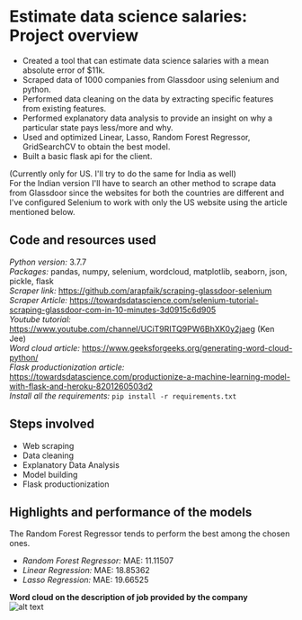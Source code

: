 # Estimate data science salaries: Project overview
* Created a tool that can estimate data science salaries with a mean absolute error of $11k.  
* Scraped data of 1000 companies from Glassdoor using selenium and python.  
* Performed data cleaning on the data by extracting specific features from existing features.  
* Performed explanatory data analysis to provide an insight on why a particular state pays less/more and why.  
* Used and optimized Linear, Lasso, Random Forest Regressor, GridSearchCV to obtain the best model.  
* Built a basic flask api for the client.  

(Currently only for US. I'll try to do the same for India as well)  
For the Indian version I'll have to search an other method to scrape data from Glassdoor since the websites for both the countries are different and I've configured Selenium to work with only the US website using the article mentioned below.  

## **Code and resources used**
*Python version:* 3.7.7  
*Packages:* pandas, numpy, selenium, wordcloud, matplotlib, seaborn, json, pickle, flask  
*Scraper link:* https://github.com/arapfaik/scraping-glassdoor-selenium  
*Scraper Article:* https://towardsdatascience.com/selenium-tutorial-scraping-glassdoor-com-in-10-minutes-3d0915c6d905  
*Youtube tutorial:* https://www.youtube.com/channel/UCiT9RITQ9PW6BhXK0y2jaeg (Ken Jee)  
*Word cloud article:* https://www.geeksforgeeks.org/generating-word-cloud-python/  
*Flask productionization article:* https://towardsdatascience.com/productionize-a-machine-learning-model-with-flask-and-heroku-8201260503d2  
*Install all the requirements:* ```pip install -r requirements.txt```
## **Steps involved**
* Web scraping  
* Data cleaning  
* Explanatory Data Analysis  
* Model building  
* Flask productionization

## Highlights and performance of the models
The Random Forest Regressor tends to perform the best among the chosen ones.
*  *Random Forest Regressor:* MAE: 11.11507
*  *Linear Regression:* MAE: 18.85362
*  *Lasso Regression:* MAE: 19.66525

**Word cloud on the description of job provided by the company**  
![alt text](https://github.com/shashanks33/ds_salary_project/blob/master/images/wc2.png "Word cloud on the description of job provided by the company")
